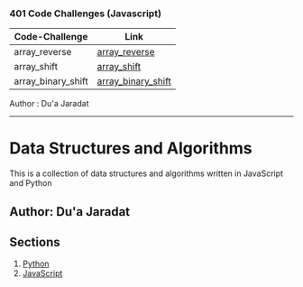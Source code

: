 


### 401 Code Challenges (Javascript)
|**Code-Challenge**    |**Link**    |
| ----------- | ----------- |
|  array_reverse  |[array_reverse](https://github.com/duajaradat/data-structures-and-algorithms/blob/array-reverse/code-challenge-python/README.md)                      |
|  array_shift  |[array_shift](https://github.com/duajaradat/data-structures-and-algorithms/tree/array-insert-shift/python/array_shift)                      |
|  array_binary_shift  |[array_binary_shift](https://github.com/duajaradat/data-structures-and-algorithms/tree/array-binary-search/python/array_binary_search)                      |


Author : Du'a Jaradat

---
# Data Structures and Algorithms

This is a collection of data structures and algorithms written in JavaScript and Python

## Author: Du'a Jaradat

## Sections

1. [ Python](https://github.com/duajaradat/data-structures-and-algorithms/blob/main/python/README.md)
1. [ JavaScript](https://github.com/duajaradat/data-structures-and-algorithms/blob/main/javascript/code-challenges/README.md)





